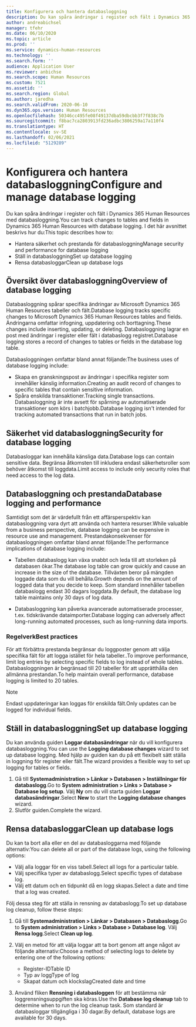 ```yaml
---
title: Konfigurera och hantera databasloggning
description: Du kan spåra ändringar i register och fält i Dynamics 365 Human Resources med databasloggning.
author: andreabichsel
manager: tfehr
ms.date: 06/10/2020
ms.topic: article
ms.prod: ''
ms.service: dynamics-human-resources
ms.technology: ''
ms.search.form: ''
audience: Application User
ms.reviewer: anbichse
ms.search.scope: Human Resources
ms.custom: 7521
ms.assetid: ''
ms.search.region: Global
ms.author: jaredha
ms.search.validFrom: 2020-06-10
ms.dyn365.ops.version: Human Resources
ms.openlocfilehash: 50346cc495fe08f49137dba59dbcbb3f7f838c7b
ms.sourcegitcommit: f8bac7ca2803913fd236adbc3806259a17a110f4
ms.translationtype: HT
ms.contentlocale: sv-SE
ms.lasthandoff: 02/06/2021
ms.locfileid: "5129289"
---
```

# <a name="configure-and-manage-database-logging"></a><span data-ttu-id="a0ecc-103">Konfigurera och hantera databasloggning</span><span class="sxs-lookup"><span data-stu-id="a0ecc-103">Configure and manage database logging</span></span>

<span data-ttu-id="a0ecc-104">Du kan spåra ändringar i register och fält i Dynamics 365 Human Resources med databasloggning.</span><span class="sxs-lookup"><span data-stu-id="a0ecc-104">You can track changes to tables and fields in Dynamics 365 Human Resources with database logging.</span></span> <span data-ttu-id="a0ecc-105">I det här avsnittet beskrivs hur du:</span><span class="sxs-lookup"><span data-stu-id="a0ecc-105">This topic describes how to:</span></span>

- <span data-ttu-id="a0ecc-106">Hantera säkerhet och prestanda för databasloggning</span><span class="sxs-lookup"><span data-stu-id="a0ecc-106">Manage security and performance for database logging</span></span>
- <span data-ttu-id="a0ecc-107">Ställ in databasloggning</span><span class="sxs-lookup"><span data-stu-id="a0ecc-107">Set up database logging</span></span>
- <span data-ttu-id="a0ecc-108">Rensa databasloggar</span><span class="sxs-lookup"><span data-stu-id="a0ecc-108">Clean up database logs</span></span>

## <a name="overview-of-database-logging"></a><span data-ttu-id="a0ecc-109">Översikt över databasloggning</span><span class="sxs-lookup"><span data-stu-id="a0ecc-109">Overview of database logging</span></span>

<span data-ttu-id="a0ecc-110">Databasloggning spårar specifika ändringar av Microsoft Dynamics 365 Human Resources tabeller och fält.</span><span class="sxs-lookup"><span data-stu-id="a0ecc-110">Database logging tracks specific changes to Microsoft Dynamics 365 Human Resources tables and fields.</span></span> <span data-ttu-id="a0ecc-111">Ändringarna omfattar infogning, uppdatering och borttagning.</span><span class="sxs-lookup"><span data-stu-id="a0ecc-111">These changes include inserting, updating, or deleting.</span></span> <span data-ttu-id="a0ecc-112">Databasloggning lagrar en post med ändringar i register eller fält i databaslogg registret.</span><span class="sxs-lookup"><span data-stu-id="a0ecc-112">Database logging stores a record of changes to tables or fields in the database log table.</span></span>

<span data-ttu-id="a0ecc-113">Databasloggningen omfattar bland annat följande:</span><span class="sxs-lookup"><span data-stu-id="a0ecc-113">The business uses of database logging include:</span></span>

- <span data-ttu-id="a0ecc-114">Skapa en granskningspost av ändringar i specifika register som innehåller känslig information.</span><span class="sxs-lookup"><span data-stu-id="a0ecc-114">Creating an audit record of changes to specific tables that contain sensitive information.</span></span>
- <span data-ttu-id="a0ecc-115">Spåra enskilda transaktioner.</span><span class="sxs-lookup"><span data-stu-id="a0ecc-115">Tracking single transactions.</span></span> <span data-ttu-id="a0ecc-116">Databasloggning är inte avsett för spårning av automatiserade transaktioner som körs i batchjobb.</span><span class="sxs-lookup"><span data-stu-id="a0ecc-116">Database logging isn't intended for tracking automated transactions that run in batch jobs.</span></span>

## <a name="security-for-database-logging"></a><span data-ttu-id="a0ecc-117">Säkerhet vid databasloggning</span><span class="sxs-lookup"><span data-stu-id="a0ecc-117">Security for database logging</span></span>

<span data-ttu-id="a0ecc-118">Databasloggar kan innehålla känsliga data.</span><span class="sxs-lookup"><span data-stu-id="a0ecc-118">Database logs can contain sensitive data.</span></span> <span data-ttu-id="a0ecc-119">Begränsa åtkomsten till inkludera endast säkerhetsroller som behöver åtkomst till loggdata.</span><span class="sxs-lookup"><span data-stu-id="a0ecc-119">Limit access to include only security roles that need access to the log data.</span></span>

## <a name="database-logging-and-performance"></a><span data-ttu-id="a0ecc-120">Databasloggning och prestanda</span><span class="sxs-lookup"><span data-stu-id="a0ecc-120">Database logging and performance</span></span>

<span data-ttu-id="a0ecc-121">Samtidigt som det är värdefullt från ett affärsperspektiv kan databasloggning vara dyrt att använda och hantera resurser.</span><span class="sxs-lookup"><span data-stu-id="a0ecc-121">While valuable from a business perspective, database logging can be expensive in resource use and management.</span></span> <span data-ttu-id="a0ecc-122">Prestandakonsekvenser för databasloggningen omfattar bland annat följande:</span><span class="sxs-lookup"><span data-stu-id="a0ecc-122">The performance implications of database logging include:</span></span>

- <span data-ttu-id="a0ecc-123">Tabellen databaslogg kan växa snabbt och leda till att storleken på databasen ökar.</span><span class="sxs-lookup"><span data-stu-id="a0ecc-123">The database log table can grow quickly and cause an increase in the size of the database.</span></span> <span data-ttu-id="a0ecc-124">Tillväxten beror på mängden loggade data som du vill behålla.</span><span class="sxs-lookup"><span data-stu-id="a0ecc-124">Growth depends on the amount of logged data that you decide to keep.</span></span> <span data-ttu-id="a0ecc-125">Som standard innehåller tabellen databaslogg endast 30 dagars loggdata.</span><span class="sxs-lookup"><span data-stu-id="a0ecc-125">By default, the database log table maintains only 30 days of log data.</span></span> 

- <span data-ttu-id="a0ecc-126">Databasloggning kan påverka avancerade automatiserade processer, t.ex. tidskrävande dataimporter.</span><span class="sxs-lookup"><span data-stu-id="a0ecc-126">Database logging can adversely affect long-running automated processes, such as long-running data imports.</span></span>

### <a name="best-practices"></a><span data-ttu-id="a0ecc-127">Regelverk</span><span class="sxs-lookup"><span data-stu-id="a0ecc-127">Best practices</span></span>

<span data-ttu-id="a0ecc-128">För att förbättra prestanda begränsar du loggposter genom att välja specifika fält för att logga istället för hela tabeller..</span><span class="sxs-lookup"><span data-stu-id="a0ecc-128">To improve performance, limit log entries by selecting specific fields to log instead of whole tables.</span></span> <span data-ttu-id="a0ecc-129">Databasloggningen är begränsad till 20 tabeller för att upprätthålla den allmänna prestandan.</span><span class="sxs-lookup"><span data-stu-id="a0ecc-129">To help maintain overall performance, database logging is limited to 20 tables.</span></span>

> [!NOTE]
> <span data-ttu-id="a0ecc-130">Endast uppdateringar kan loggas för enskilda fält.</span><span class="sxs-lookup"><span data-stu-id="a0ecc-130">Only updates can be logged for individual fields.</span></span>

## <a name="set-up-database-logging"></a><span data-ttu-id="a0ecc-131">Ställ in databasloggning</span><span class="sxs-lookup"><span data-stu-id="a0ecc-131">Set up database logging</span></span>

<span data-ttu-id="a0ecc-132">Du kan använda guiden **Loggar databasändringar** när du vill konfigurera databasloggning.</span><span class="sxs-lookup"><span data-stu-id="a0ecc-132">You can use the **Logging database changes** wizard to set up database logging.</span></span> <span data-ttu-id="a0ecc-133">Med hjälp av guiden kan du på ett flexibelt sätt ställa in loggning för register eller fält.</span><span class="sxs-lookup"><span data-stu-id="a0ecc-133">The wizard provides a flexible way to set up logging for tables or fields.</span></span>

1. <span data-ttu-id="a0ecc-134">Gå till **Systemadministration > Länkar > Databasen > Inställningar för databaslogg**.</span><span class="sxs-lookup"><span data-stu-id="a0ecc-134">Go to **System administration > Links > Database > Database log setup**.</span></span> <span data-ttu-id="a0ecc-135">Välj **Ny** om du vill starta guiden **Loggar databasändringar**.</span><span class="sxs-lookup"><span data-stu-id="a0ecc-135">Select **New** to start the **Logging database changes** wizard.</span></span>
2. <span data-ttu-id="a0ecc-136">Slutför guiden.</span><span class="sxs-lookup"><span data-stu-id="a0ecc-136">Complete the wizard.</span></span>

## <a name="clean-up-database-logs"></a><span data-ttu-id="a0ecc-137">Rensa databasloggar</span><span class="sxs-lookup"><span data-stu-id="a0ecc-137">Clean up database logs</span></span>

<span data-ttu-id="a0ecc-138">Du kan ta bort alla eller en del av databasloggarna med följande alternativ:</span><span class="sxs-lookup"><span data-stu-id="a0ecc-138">You can delete all or part of the database logs, using the following options:</span></span>

- <span data-ttu-id="a0ecc-139">Välj alla loggar för en viss tabell.</span><span class="sxs-lookup"><span data-stu-id="a0ecc-139">Select all logs for a particular table.</span></span>
- <span data-ttu-id="a0ecc-140">Välj specifika typer av databaslogg.</span><span class="sxs-lookup"><span data-stu-id="a0ecc-140">Select specific types of database log.</span></span>
- <span data-ttu-id="a0ecc-141">Välj ett datum och en tidpunkt då en logg skapas.</span><span class="sxs-lookup"><span data-stu-id="a0ecc-141">Select a date and time that a log was created.</span></span>

<span data-ttu-id="a0ecc-142">Följ dessa steg för att ställa in rensning av databaslogg:</span><span class="sxs-lookup"><span data-stu-id="a0ecc-142">To set up database log cleanup, follow these steps:</span></span> 

1. <span data-ttu-id="a0ecc-143">Gå till **Systemadministration > Länkar > Databasen > Databaslogg**.</span><span class="sxs-lookup"><span data-stu-id="a0ecc-143">Go to **System administration > Links > Database > Database log**.</span></span> <span data-ttu-id="a0ecc-144">Välj **Rensa logg**.</span><span class="sxs-lookup"><span data-stu-id="a0ecc-144">Select **Clean up log**.</span></span>

2. <span data-ttu-id="a0ecc-145">Välj en metod för att välja loggar att ta bort genom att ange något av följande alternativ:</span><span class="sxs-lookup"><span data-stu-id="a0ecc-145">Choose a method of selecting logs to delete by entering one of the following options:</span></span>

   - <span data-ttu-id="a0ecc-146">Register-ID</span><span class="sxs-lookup"><span data-stu-id="a0ecc-146">Table ID</span></span>
   - <span data-ttu-id="a0ecc-147">Typ av logg</span><span class="sxs-lookup"><span data-stu-id="a0ecc-147">Type of log</span></span>
   - <span data-ttu-id="a0ecc-148">Skapat datum och klockslag</span><span class="sxs-lookup"><span data-stu-id="a0ecc-148">Created date and time</span></span>

3. <span data-ttu-id="a0ecc-149">Använd fliken **Rensning i databasloggen** för att bestämma när loggrensningsuppgiften ska köras.</span><span class="sxs-lookup"><span data-stu-id="a0ecc-149">Use the **Database log cleanup** tab to determine when to run the log cleanup task.</span></span> <span data-ttu-id="a0ecc-150">Som standard är databasloggar tillgängliga i 30 dagar.</span><span class="sxs-lookup"><span data-stu-id="a0ecc-150">By default, database logs are available for 30 days.</span></span>
